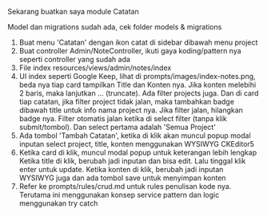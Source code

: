 Sekarang buatkan saya module Catatan

Model dan migrations sudah ada, cek folder models & migrations

1. Buat menu 'Catatan' dengan ikon catat di sidebar dibawah menu project
2. Buat controller 
Admin/NoteController, ikuti gaya koding/pattern nya seperti controller yang sudah ada
3. File index resources/views/admin/notes/index
4. UI index seperti Google Keep, lihat di prompts/images/index-notes.png, beda nya tiap card tampilkan Title dan Konten nya. Jika konten melebihi 2 baris, maka lanjutkan ... (truncate). Ada filter projects juga. Dan di card tiap catatan, jika filter project tidak jalan, maka tambahkan badge dibawah title untuk info nama project nya. Jika filter jalan, hilangkan badge nya.
Filter otomatis jalan ketika di select filter (tanpa klik submit/tombol). Dan select pertama adalah 'Semua Project'
5. Ada tombol 'Tambah Catatan', ketika di klik akan muncul popup modal inputan select project, title, konten menggunakan WYSIWYG CKEditor5
6. Ketika card di klik, muncul modal popup untuk keterangan lebih lengkap
Ketika title di klik, berubah jadi inputan dan bisa edit. Lalu tinggal klik enter untuk update.
Ketika konten di klik, berubah jadi inputan WYSIWYG juga dan ada tombol save untuk menyimpan konten
7. Refer ke prompts/rules/crud.md untuk rules penulisan kode nya. Terutama ini menggunakan konsep service pattern dan logic menggunakan try catch